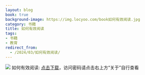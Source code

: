 ```yaml
---
layout: blog
book: true
background-image: https://img.locyoo.com/book如何有效阅读.jpg
category: 书籍
title: 如何有效阅读
tags:
- 书籍
- 教育
redirect_from:
  - /2024/03/如何有效阅读/
---
```

![](https://img.locyoo.com/book如何有效阅读.jpg)
如何有效阅读: <a name = "ref1" href="https://089m.com/f/50983618-1314466568-a501e7?p=3619">点击下载</a>，访问密码请点击右上方“关于”自行查看